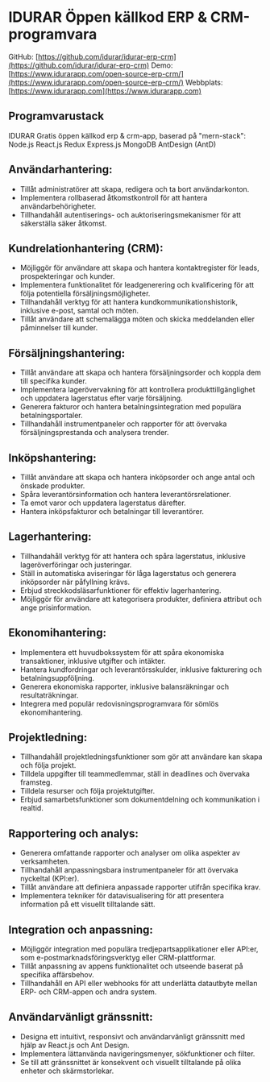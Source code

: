 # IDURAR Öppen källkod ERP & CRM-programvara

GitHub: [https://github.com/idurar/idurar-erp-crm](https://github.com/idurar/idurar-erp-crm)
Demo: [https://www.idurarapp.com/open-source-erp-crm/](https://www.idurarapp.com/open-source-erp-crm/)
Webbplats: [https://www.idurarapp.com](https://www.idurarapp.com)

## Programvarustack

IDURAR Gratis öppen källkod erp & crm-app, baserad på "mern-stack": Node.js React.js Redux Express.js MongoDB AntDesign (AntD)

## Användarhantering:

- Tillåt administratörer att skapa, redigera och ta bort användarkonton.
- Implementera rollbaserad åtkomstkontroll för att hantera användarbehörigheter.
- Tillhandahåll autentiserings- och auktoriseringsmekanismer för att säkerställa säker åtkomst.

## Kundrelationhantering (CRM):

- Möjliggör för användare att skapa och hantera kontaktregister för leads, prospekteringar och kunder.
- Implementera funktionalitet för leadgenerering och kvalificering för att följa potentiella försäljningsmöjligheter.
- Tillhandahåll verktyg för att hantera kundkommunikationshistorik, inklusive e-post, samtal och möten.
- Tillåt användare att schemalägga möten och skicka meddelanden eller påminnelser till kunder.

## Försäljningshantering:

- Tillåt användare att skapa och hantera försäljningsorder och koppla dem till specifika kunder.
- Implementera lagerövervakning för att kontrollera produkttillgänglighet och uppdatera lagerstatus efter varje försäljning.
- Generera fakturor och hantera betalningsintegration med populära betalningsportaler.
- Tillhandahåll instrumentpaneler och rapporter för att övervaka försäljningsprestanda och analysera trender.

## Inköpshantering:

- Tillåt användare att skapa och hantera inköpsorder och ange antal och önskade produkter.
- Spåra leverantörsinformation och hantera leverantörsrelationer.
- Ta emot varor och uppdatera lagerstatus därefter.
- Hantera inköpsfakturor och betalningar till leverantörer.

## Lagerhantering:

- Tillhandahåll verktyg för att hantera och spåra lagerstatus, inklusive lageröverföringar och justeringar.
- Ställ in automatiska aviseringar för låga lagerstatus och generera inköpsorder när påfyllning krävs.
- Erbjud streckkodsläsarfunktioner för effektiv lagerhantering.
- Möjliggör för användare att kategorisera produkter, definiera attribut och ange prisinformation.

## Ekonomihantering:

- Implementera ett huvudbokssystem för att spåra ekonomiska transaktioner, inklusive utgifter och intäkter.
- Hantera kundfordringar och leverantörsskulder, inklusive fakturering och betalningsuppföljning.
- Generera ekonomiska rapporter, inklusive balansräkningar och resultaträkningar.
- Integrera med populär redovisningsprogramvara för sömlös ekonomihantering.

## Projektledning:

- Tillhandahåll projektledningsfunktioner som gör att användare kan skapa och följa projekt.
- Tilldela uppgifter till teammedlemmar, ställ in deadlines och övervaka framsteg.
- Tilldela resurser och följa projektutgifter.
- Erbjud samarbetsfunktioner som dokumentdelning och kommunikation i realtid.

## Rapportering och analys:

- Generera omfattande rapporter och analyser om olika aspekter av verksamheten.
- Tillhandahåll anpassningsbara instrumentpaneler för att övervaka nyckeltal (KPI:er).
- Tillåt användare att definiera anpassade rapporter utifrån specifika krav.
- Implementera tekniker för datavisualisering för att presentera information på ett visuellt tilltalande sätt.

## Integration och anpassning:

- Möjliggör integration med populära tredjepartsapplikationer eller API:er, som e-postmarknadsföringsverktyg eller CRM-plattformar.
- Tillåt anpassning av appens funktionalitet och utseende baserat på specifika affärsbehov.
- Tillhandahåll en API eller webhooks för att underlätta datautbyte mellan ERP- och CRM-appen och andra system.

## Användarvänligt gränssnitt:

- Designa ett intuitivt, responsivt och användarvänligt gränssnitt med hjälp av React.js och Ant Design.
- Implementera lättanvända navigeringsmenyer, sökfunktioner och filter.
- Se till att gränssnittet är konsekvent och visuellt tilltalande på olika enheter och skärmstorlekar.